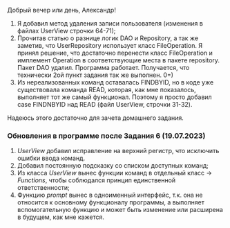 Добрый вечер или день, Александр!

1. Я добавил метод удаления записи пользователя (изменения в файлах UserView строчки 64-71);
2. Прочитав статью о разнице логик DAO и Repository, 
а так же заметив, что UserRepository использует класс FileOperation. 
Я принял решение, что достаточно перенести класс FileOperation и имплемент Operation 
в соответствующие места в пакете repository. Пакет DAO удалил. Программа работает. Получается,
что технически 2ой пункт задания так же выполнен. 0=)
3. Из нереализованных команд оставалась FINDBYID, но в коде уже существовала команда READ, которая,
как мне показалось, выполняет тот же самый функционал. Поэтому я просто добавил case FINDNBYID над
READ (файл UserView, строчки 31-32).

Надеюсь этого достаточно для зачета домашнего задания.

### Обновления в программе после Задания 6 (19.07.2023)

1. *UserView* добавил исправление на верхний регистр, что исключить ошибки ввода команд.
2. Добавил постоянную подсказку со списком доступных команд; 
3. Из класса *UserView* вынес функции команд в отдельный класс -> *Functions*, 
чтобы соблюдался принцип единственной ответственности;
4. Функцию *prompt* вынес в одноименный интерфейс, т.к. она не относится к основному функционалу программы, 
а выполняет вспомогательную функцию и может быть изменение или расширена в будущем, как мне кажется.   
